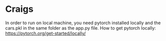 # Craigs

In order to run on local machine, you need pytorch installed locally and the cars.pkl in the same folder as the app.py file.
How to get pytorch locally: https://pytorch.org/get-started/locally/
